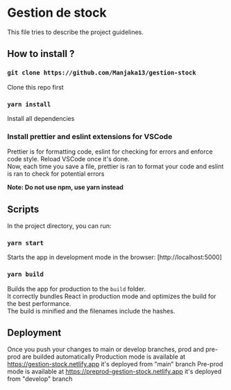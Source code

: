 # Gestion de stock

This file tries to describe the project guidelines.

## How to install ?

### `git clone https://github.com/Manjaka13/gestion-stock`

Clone this repo first

### `yarn install`

Install all dependencies

### Install prettier and eslint extensions for VSCode

Prettier is for formatting code, eslint for checking for errors and enforce code style. Reload VSCode once it's done.\
Now, each time you save a file, prettier is ran to format your code and eslint is ran to check for potential errors

**Note: Do not use npm, use yarn instead**

## Scripts

In the project directory, you can run:

### `yarn start`

Starts the app in development mode in the browser: [http://localhost:5000]

### `yarn build`

Builds the app for production to the `build` folder.\
It correctly bundles React in production mode and optimizes the build for the best performance.\
The build is minified and the filenames include the hashes.

## Deployment

Once you push your changes to main or develop branches, prod and pre-prod are builded automatically
Production mode is available at https://gestion-stock.netlify.app it's deployed from "main" branch
Pre-prod mode is available at https://preprod-gestion-stock.netlify.app it's deployed from "develop" branch
